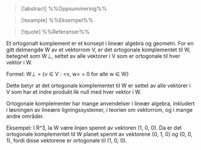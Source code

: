 
> [!abstract] %%Oppsummering%%
> 

> [!example] %%Eksempel%%
> 

> [!quote] %%Referanser%%
>


Et ortogonalt komplement er et konsept i lineær algebra og geometri. For en gitt delmengde W av et vektorrom V, er det ortogonale komplementet til W, betegnet som W⊥, settet av alle vektorer i V som er ortogonale til hver vektor i W.

Formel: W⊥ = {v ∈ V : <v, w> = 0 for alle w ∈ W}

Dette betyr at det ortogonale komplementet til W er settet av alle vektorer i V som har et indre produkt lik null med hver vektor i W.

Ortogonale komplementer har mange anvendelser i lineær algebra, inkludert i løsningen av lineære ligningssystemer, i teorien om vektorrom, og i mange andre områder.

Eksempel: I R^3, la W være linjen spennt av vektoren (1, 0, 0). Da er det ortogonale komplementet til W planet spennt av vektorene (0, 1, 0) og (0, 0, 1), fordi disse vektorene er ortogonale til (1, 0, 0).